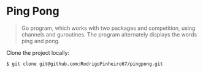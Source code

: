 # Ping Pong

>Go program, which works with two packages and competition, using channels and guroutines. The program alternately displays the words ping and pong.



 Clone the project locally:

```sh
$ git clone git@github.com:RodrigoPinheiro67/pingpong.git
```


